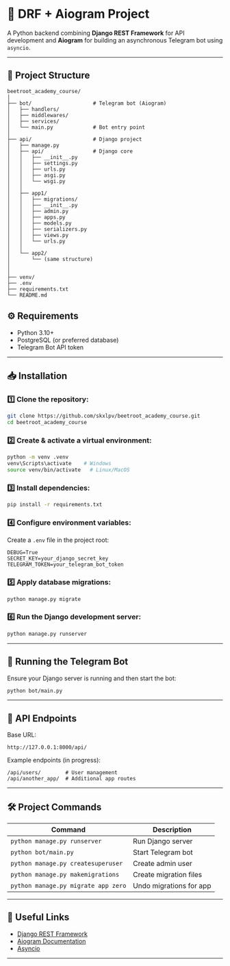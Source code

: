 # 🚀 DRF + Aiogram Project

A Python backend combining **Django REST Framework** for API development and **Aiogram** for building an asynchronous Telegram bot using `asyncio`.

---

## 📂 Project Structure
```
beetroot_academy_course/
│
├── bot/                    # Telegram bot (Aiogram)
│   ├── handlers/
│   ├── middlewares/
│   ├── services/
│   └── main.py             # Bot entry point
│
├── api/                    # Django project
│   ├── manage.py
│   ├── api/                # Django core
│   │   ├── __init__.py
│   │   ├── settings.py
│   │   ├── urls.py
│   │   ├── asgi.py
│   │   └── wsgi.py
│   │
│   ├── app1/
│   │   ├── migrations/
│   │   ├── __init__.py
│   │   ├── admin.py
│   │   ├── apps.py
│   │   ├── models.py
│   │   ├── serializers.py
│   │   ├── views.py
│   │   └── urls.py
│   │
│   └── app2/
│       └── (same structure)
│
│
├── venv/
├── .env
├── requirements.txt
└── README.md
```
## ⚙️ Requirements
- Python 3.10+
- PostgreSQL (or preferred database)
- Telegram Bot API token

---

## 📥 Installation

### 1️⃣ Clone the repository:
```bash
git clone https://github.com/skxlpv/beetroot_academy_course.git
cd beetroot_academy_course
```

### 2️⃣ Create & activate a virtual environment:
```bash
python -m venv .venv
venv\Scripts\activate    # Windows
source venv/bin/activate   # Linux/MacOS
```

### 3️⃣ Install dependencies:
```bash
pip install -r requirements.txt
```

### 4️⃣ Configure environment variables:
Create a `.env` file in the project root:
```
DEBUG=True
SECRET_KEY=your_django_secret_key
TELEGRAM_TOKEN=your_telegram_bot_token
```

### 5️⃣ Apply database migrations:
```bash
python manage.py migrate
```

### 6️⃣ Run the Django development server:
```bash
python manage.py runserver
```

---

## 🤖 Running the Telegram Bot
Ensure your Django server is running and then start the bot:
```bash
python bot/main.py
```

---

## 📡 API Endpoints
Base URL:
```
http://127.0.0.1:8000/api/
```

Example endpoints (in progress):
```
/api/users/        # User management
/api/another_app/  # Additional app routes
```

---

## 🛠️ Project Commands
| Command                             | Description             |
|-------------------------------------|-------------------------|
| `python manage.py runserver`        | Run Django server       |
| `python bot/main.py`                | Start Telegram bot      |
| `python manage.py createsuperuser`  | Create admin user       |
| `python manage.py makemigrations`   | Create migration files  |
| `python manage.py migrate app zero` | Undo migrations for app |

---

## 📌 Useful Links
- [Django REST Framework](https://www.django-rest-framework.org/)
- [Aiogram Documentation](https://docs.aiogram.dev/)
- [Asyncio](https://docs.python.org/3/library/asyncio.html)

---